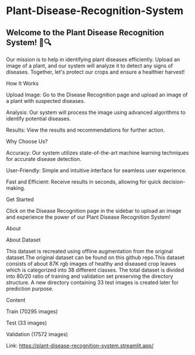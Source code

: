 # Plant-Disease-Recognition-System
## Welcome to the Plant Disease Recognition System! 🌿🔍

Our mission is to help in identifying plant diseases efficiently. Upload an image of a plant, and our system will analyze it to detect any signs of diseases. Together, let's protect our crops and ensure a healthier harvest!

How It Works

Upload Image: Go to the Disease Recognition page and upload an image of a plant with suspected diseases.

Analysis: Our system will process the image using advanced algorithms to identify potential diseases.

Results: View the results and recommendations for further action.

Why Choose Us?

Accuracy: Our system utilizes state-of-the-art machine learning techniques for accurate disease detection.

User-Friendly: Simple and intuitive interface for seamless user experience.

Fast and Efficient: Receive results in seconds, allowing for quick decision-making.

Get Started

Click on the Disease Recognition page in the sidebar to upload an image and experience the power of our Plant Disease Recognition System!

About

About Dataset

This dataset is recreated using offline augmentation from the original dataset.The original dataset can be found on this github repo.This dataset consists of about 87K rgb images of healthy and diseased crop leaves which is categorized into 38 different classes. The total dataset is divided into 80/20 ratio of training and validation set preserving the directory structure. A new directory containing 33 test images is created later for prediction purpose.

Content

Train (70295 images)

Test (33 images)

Validation (17572 images)

Link: https://plant-disease-recognition-system.streamlit.app/

